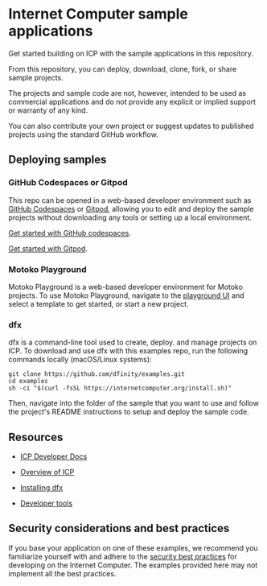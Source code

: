 # Internet Computer sample applications 

Get started building on ICP with the sample applications in this repository.

From this repository, you can deploy, download, clone, fork, or share sample projects.

The projects and sample code are not, however, intended to be used as commercial applications and do not provide any explicit or implied support or warranty of any kind.

You can also contribute your own project or suggest updates to published projects using the standard GitHub workflow.

## Deploying samples 

### GitHub Codespaces or Gitpod

This repo can be opened in a web-based developer environment such as [GitHub Codespaces](https://github.com/codespaces) or [Gitpod](https://www.gitpod.io/), allowing you to edit and deploy the sample projects without downloading any tools or setting up a local environment. 

[Get started with GitHub codespaces](https://internetcomputer.org/docs/current/developer-docs/developer-tools/ide/codespaces).

[Get started with Gitpod](https://internetcomputer.org/docs/current/developer-docs/developer-tools/ide/gitpod).

### Motoko Playground

Motoko Playground is a web-based developer environment for Motoko projects. To use Motoko Playground, navigate to the [playground UI](https://m7sm4-2iaaa-aaaab-qabra-cai.ic0.app/) and select a template to get started, or start a new project.

### dfx 

dfx is a command-line tool used to create, deploy. and manage projects on ICP. To download and use dfx with this examples repo, run the following commands locally (macOS/Linux systems):

```
git clone https://github.com/dfinity/examples.git
cd examples
sh -ci "$(curl -fsSL https://internetcomputer.org/install.sh)"
```

Then, navigate into the folder of the sample that you want to use and follow the project's README instructions to setup and deploy the sample code.


## Resources 

- [ICP Developer Docs](https://internetcomputer.org/docs/current/home)

- [Overview of ICP](https://internetcomputer.org/docs/current/developer-docs/getting-started/overview-of-icp)

- [Installing dfx](https://internetcomputer.org/docs/current/developer-docs/getting-started/install/)

- [Developer tools](https://internetcomputer.org/docs/current/developer-docs/developer-tools/dev-tools-overview)

## Security considerations and best practices

If you base your application on one of these examples, we recommend you familiarize yourself with and adhere to the [security best practices](https://internetcomputer.org/docs/current/references/security/) for developing on the Internet Computer. The examples provided here may not implement all the best practices.
